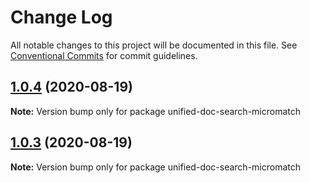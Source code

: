# Change Log

All notable changes to this project will be documented in this file.
See [Conventional Commits](https://conventionalcommits.org) for commit guidelines.

## [1.0.4](https://github.com/unified-doc/unified-doc/tree/main/packages/unified-doc-search-micromatch/compare/unified-doc-search-micromatch@1.0.3...unified-doc-search-micromatch@1.0.4) (2020-08-19)

**Note:** Version bump only for package unified-doc-search-micromatch





## [1.0.3](https://github.com/unified-doc/unified-doc/tree/main/packages/unified-doc-search-micromatch/compare/unified-doc-search-micromatch@1.0.2...unified-doc-search-micromatch@1.0.3) (2020-08-19)

**Note:** Version bump only for package unified-doc-search-micromatch
